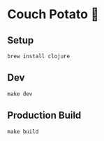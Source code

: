 # Couch Potato 🥔

## Setup

    brew install clojure

## Dev

    make dev

## Production Build

    make build

